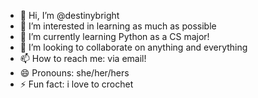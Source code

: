 - 👋 Hi, I’m @destinybright
- 👀 I’m interested in learning as much as possible
- 🌱 I’m currently learning Python as a CS major!
- 💞️ I’m looking to collaborate on anything and everything
- 📫 How to reach me: via email! 
- 😄 Pronouns: she/her/hers
- ⚡ Fun fact: i love to crochet

